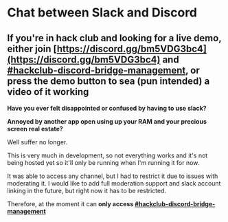 # Chat between Slack and Discord

## If you're in hack club and looking for a live demo, either join [https://discord.gg/bm5VDG3bc4](https://discord.gg/bm5VDG3bc4) and [#hackclub-discord-bridge-management](https://hackclub.slack.com/archives/C07V1V34W48), or press the demo button to sea (pun intended) a video of it working


**Have you ever felt disappointed or confused by having to use slack? <p></p> Annoyed by another app open using up your RAM and your precious screen real estate? <p></p>**

Well suffer no longer.

This is very much in development, so not everything works and it's not being hosted yet so it'll only be running when I'm running it for now.

It was able to access any channel, but I had to restrict it due to issues with moderating it. I would like to add full moderation support and slack account linking in the future, but right now it has to be restricted.

Therefore, at the moment it can **only access [#hackclub-discord-bridge-management](https://hackclub.slack.com/archives/C07V1V34W48)**

